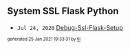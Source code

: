## System SSL Flask Python


* <code>Jul 24, 2020</code> [Debug-Ssl-Flask-Setup](2020-07-24T20-14-55-debug-ssl-flask-setup.md)

<sup><sub>generated 25 Jan 2021 19:33:31 by <a href='https://github.com/senorprogrammer/til'>til</a></sub></sup>
